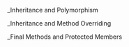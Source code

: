 
_Inheritance and Polymorphism

_Inheritance and Method Overriding

_Final Methods and Protected Members